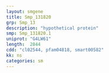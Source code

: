 ```yaml
---
layout: smgene
title: Smp_131820
grp: Smp_13
description: "hypothetical protein"
smp: Smp_131820.1
uniprot: "G4LW61"
length:  2844
cdd: "cl02544, pfam04818, smart00582"
kk: ns
categories: sm
---
```

